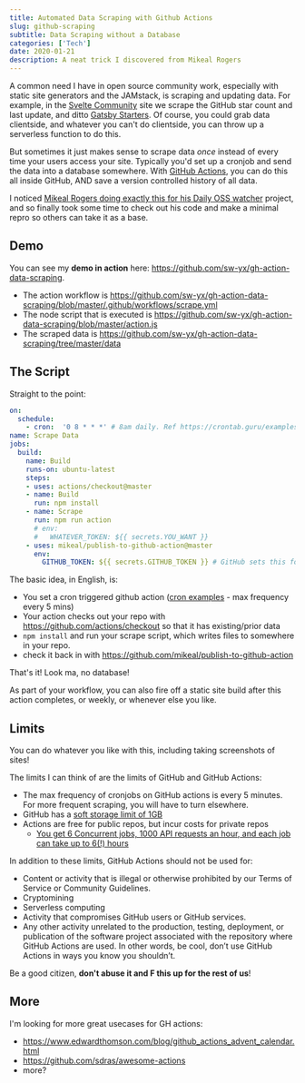 ```yaml
---
title: Automated Data Scraping with Github Actions
slug: github-scraping
subtitle: Data Scraping without a Database
categories: ['Tech']
date: 2020-01-21
description: A neat trick I discovered from Mikeal Rogers
---
```


A common need I have in open source community work, especially with static site generators and the JAMstack, is scraping and updating data. For example, in the [Svelte Community](https://svelte-community.netlify.com/code) site we scrape the GitHub star count and last update, and ditto [Gatsby Starters](https://www.gatsbyjs.org/starters/). Of course, you could grab data clientside, and whatever you can't do clientside, you can throw up a serverless function to do this. 

But sometimes it just makes sense to scrape data *once* instead of every time your users access your site. Typically you'd set up a cronjob and send the data into a database somewhere. With [GitHub Actions](https://github.com/features/actions), you can do this all inside GitHub, AND save a version controlled history of all data.

I noticed [Mikeal Rogers doing exactly this for his Daily OSS watcher](https://github.com/mikeal/daily) project, and so finally took some time to check out his code and make a minimal repro so others can take it as a base.

## Demo

You can see my **demo in action** here: https://github.com/sw-yx/gh-action-data-scraping.

- The action workflow is https://github.com/sw-yx/gh-action-data-scraping/blob/master/.github/workflows/scrape.yml
- The node script that is executed is https://github.com/sw-yx/gh-action-data-scraping/blob/master/action.js
- The scraped data is https://github.com/sw-yx/gh-action-data-scraping/tree/master/data

## The Script

Straight to the point:

```yaml
on:
  schedule:
    - cron:  '0 8 * * *' # 8am daily. Ref https://crontab.guru/examples.html
name: Scrape Data
jobs:
  build:
    name: Build
    runs-on: ubuntu-latest
    steps:
    - uses: actions/checkout@master
    - name: Build
      run: npm install
    - name: Scrape
      run: npm run action 
      # env:
      #   WHATEVER_TOKEN: ${{ secrets.YOU_WANT }}
    - uses: mikeal/publish-to-github-action@master
      env:
        GITHUB_TOKEN: ${{ secrets.GITHUB_TOKEN }} # GitHub sets this for you
```

The basic idea, in English, is:

- You set a cron triggered github action ([cron examples](https://crontab.guru/examples.html) - max frequency every 5 mins)
- Your action checks out your repo with https://github.com/actions/checkout so that it has existing/prior data
- `npm install` and run your scrape script, which writes files to somewhere in your repo. 
- check it back in with https://github.com/mikeal/publish-to-github-action

That's it! Look ma, no database!

As part of your workflow, you can also fire off a static site build after this action completes, or weekly, or whenever else you like.

## Limits

You can do whatever you like with this, including taking screenshots of sites!

The limits I can think of are the limits of GitHub and GitHub Actions:

- The max frequency of cronjobs on GitHub actions is every 5 minutes. For more frequent scraping, you will have to turn elsewhere.
- GitHub has a [soft storage limit of 1GB](https://www.quora.com/What-is-the-max-storage-limit-per-repository-in-GitHub)
- Actions are free for public repos, but incur costs for private repos
  - [You get 6 Concurrent jobs, 1000 API requests an hour, and each job can take up to 6(!) hours](https://help.github.com/en/actions/automating-your-workflow-with-github-actions/about-github-actions#usage-limits)

In addition to these limits, GitHub Actions should not be used for:

- Content or activity that is illegal or otherwise prohibited by our Terms of Service or Community Guidelines.
- Cryptomining
- Serverless computing
- Activity that compromises GitHub users or GitHub services.
- Any other activity unrelated to the production, testing, deployment, or publication of the software project associated with the repository where GitHub Actions are used. In other words, be cool, don’t use GitHub Actions in ways you know you shouldn’t. 

Be a good citizen, **don't abuse it and F this up for the rest of us**!

## More

I'm looking for more great usecases for GH actions:

- https://www.edwardthomson.com/blog/github_actions_advent_calendar.html
- https://github.com/sdras/awesome-actions
- more?